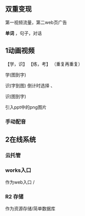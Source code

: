 ## 双重变现

第一视频流量，第二web页广告

**单词** ，句子，对话

## 1动画视频

 【学，识】 【练，考】 （重复再重复）

学(图到字)

识(字到图) 倒计时选择 、

识(图到字)  



引入ppt中的png图片



### 手动配音





## 2在线系统









### 云托管

### works入口

作为web入口 /

### R2 存储

作为资源存储/简单数据库









